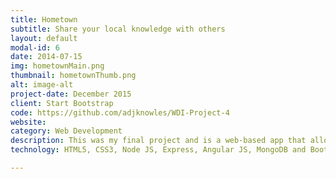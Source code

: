 ```yaml
---
title: Hometown
subtitle: Share your local knowledge with others
layout: default
modal-id: 6
date: 2014-07-15
img: hometownMain.png
thumbnail: hometownThumb.png
alt: image-alt
project-date: December 2015
client: Start Bootstrap
code: https://github.com/adjknowles/WDI-Project-4
website: 
category: Web Development
description: This was my final project and is a web-based app that allows users to share their local knowledge about their hometown. Initially I created the back-end API and ran tests in the mongo database and Insomnia. I then focused on the front-end, implementing the Google APIs and creating the partial view pages. After this I concentrated on the styling, using Bootstrap as the front-end CSS framework as well as custom CSS.
technology: HTML5, CSS3, Node JS, Express, Angular JS, MongoDB and Bootstrap.

---
```

